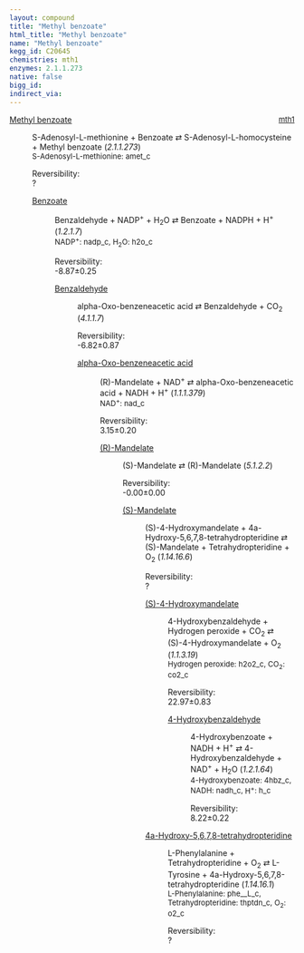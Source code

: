 ```yaml
---
layout: compound
title: "Methyl benzoate"
html_title: "Methyl benzoate"
name: "Methyl benzoate"
kegg_id: C20645
chemistries: mth1
enzymes: 2.1.1.273
native: false
bigg_id:
indirect_via:
---
```

<dl><dt class='rs-product'><a href='{{ site.url }}{{ site.baseurl }}/compounds/C20645' class='link-dark' data-bs-toggle='tooltip' data-bs-html='true' data-bs-title='KEGG: C20645'>Methyl benzoate</a><span style='float: right; max-width: 40%'><a href='{{ site.url }}{{ site.baseurl }}/chemistries/mth1' class='link-dark opacity-50' style='font-size: small; word-wrap: anywhere;'>mth1</a></span></dt><dd><p>S-Adenosyl-L-methionine + Benzoate &#8644; S-Adenosyl-L-homocysteine + Methyl benzoate (<i>2.1.1.273</i>)<br /><span style='font-size: small;'><span data-bs-toggle='tooltip' data-bs-html='true' data-bs-title='KEGG: C00019'>S-Adenosyl-L-methionine</span>: amet_c</span><br /><div class="reversibility_info">Reversibility: <div class="progress"><div class="progress-bar bg-light" role="progressbar" style="width: 100%" aria-valuenow="0" aria-valuemin="0" aria-valuemax="100"></div></div><span>?</span><div class="progress"><div class="progress-bar bg-light" role="progressbar" style="width: 100%" aria-valuenow="0" aria-valuemin="0" aria-valuemax="10"></div></div></div></p><dl><dt><a href='{{ site.url }}{{ site.baseurl }}/compounds/C00180' class='link-dark' data-bs-toggle='tooltip' data-bs-html='true' data-bs-title='KEGG: C00180'>Benzoate</a><span style='float: right; max-width: 40%'><a href='{{ site.url }}{{ site.baseurl }}/chemistries/None' class='link-dark opacity-50' style='font-size: small; word-wrap: anywhere;'></a></span></dt><dd><p>Benzaldehyde + NADP<sup>+</sup> + H<sub>2</sub>O &#8644; Benzoate + NADPH + H<sup>+</sup> (<i>1.2.1.7</i>)<br /><span style='font-size: small;'><span data-bs-toggle='tooltip' data-bs-html='true' data-bs-title='KEGG: C00006'>NADP<sup>+</sup></span>: nadp_c, <span data-bs-toggle='tooltip' data-bs-html='true' data-bs-title='KEGG: C00001'>H<sub>2</sub>O</span>: h2o_c</span><br /><div class="reversibility_info">Reversibility: <div class="progress" style="flex-direction: row-reverse;"><div class="progress-bar bg-success" role="progressbar" style="width: 88.69%" aria-valuenow="-8.8691893521114" aria-valuemin="0" aria-valuemax="10"></div><div class="progress-bar bg-warning" role="progressbar" style="width: 2.53%" aria-valuenow="-8.8691893521114" aria-valuemin="0" aria-valuemax="10"></div></div><span>-8.87&plusmn;0.25</span><div class="progress"><div class="progress-bar bg-danger" role="progressbar" style="width: 0%" aria-valuenow="-8.8691893521114" aria-valuemin="0" aria-valuemax="10"></div></div></div></p><dl><dt><a href='{{ site.url }}{{ site.baseurl }}/compounds/C00261' class='link-dark' data-bs-toggle='tooltip' data-bs-html='true' data-bs-title='KEGG: C00261'>Benzaldehyde</a><span style='float: right; max-width: 40%'><a href='{{ site.url }}{{ site.baseurl }}/chemistries/None' class='link-dark opacity-50' style='font-size: small; word-wrap: anywhere;'></a></span></dt><dd><p>alpha-Oxo-benzeneacetic acid &#8644; Benzaldehyde + CO<sub>2</sub> (<i>4.1.1.7</i>)<br /><div class="reversibility_info">Reversibility: <div class="progress" style="flex-direction: row-reverse;"><div class="progress-bar bg-success" role="progressbar" style="width: 68.20%" aria-valuenow="-6.8202780834434735" aria-valuemin="0" aria-valuemax="10"></div><div class="progress-bar bg-warning" role="progressbar" style="width: 8.65%" aria-valuenow="-6.8202780834434735" aria-valuemin="0" aria-valuemax="10"></div></div><span>-6.82&plusmn;0.87</span><div class="progress"><div class="progress-bar bg-danger" role="progressbar" style="width: 0%" aria-valuenow="-6.8202780834434735" aria-valuemin="0" aria-valuemax="10"></div></div></div></p><dl><dt><a href='{{ site.url }}{{ site.baseurl }}/compounds/C02137' class='link-dark' data-bs-toggle='tooltip' data-bs-html='true' data-bs-title='KEGG: C02137'>alpha-Oxo-benzeneacetic acid</a><span style='float: right; max-width: 40%'><a href='{{ site.url }}{{ site.baseurl }}/chemistries/None' class='link-dark opacity-50' style='font-size: small; word-wrap: anywhere;'></a></span></dt><dd><p>(R)-Mandelate + NAD<sup>+</sup> &#8644; alpha-Oxo-benzeneacetic acid + NADH + H<sup>+</sup> (<i>1.1.1.379</i>)<br /><span style='font-size: small;'><span data-bs-toggle='tooltip' data-bs-html='true' data-bs-title='KEGG: C00003'>NAD<sup>+</sup></span>: nad_c</span><br /><div class="reversibility_info">Reversibility: <div class="progress"><div class="progress-bar bg-success" role="progressbar" style="width: 0%" aria-valuenow="0" aria-valuemin="0" aria-valuemax="100"></div></div><span>3.15&plusmn;0.20</span><div class="progress"><div class="progress-bar bg-danger" role="progressbar" style="width: 31.52%" aria-valuenow="3.152439246074379" aria-valuemin="0" aria-valuemax="10"></div><div class="progress-bar bg-warning" role="progressbar" style="width: 1.99%" aria-valuenow="3.152439246074379" aria-valuemin="0" aria-valuemax="10"></div></div></div></p><dl><dt><a href='{{ site.url }}{{ site.baseurl }}/compounds/C01983' class='link-dark' data-bs-toggle='tooltip' data-bs-html='true' data-bs-title='KEGG: C01983'>(R)-Mandelate</a><span style='float: right; max-width: 40%'><a href='{{ site.url }}{{ site.baseurl }}/chemistries/None' class='link-dark opacity-50' style='font-size: small; word-wrap: anywhere;'></a></span></dt><dd><p>(S)-Mandelate &#8644; (R)-Mandelate (<i>5.1.2.2</i>)<br /><div class="reversibility_info">Reversibility: <div class="progress" style="flex-direction: row-reverse;"><div class="progress-bar bg-success" role="progressbar" style="width: 0.01%" aria-valuenow="-0.0006562226610679395" aria-valuemin="0" aria-valuemax="10"></div><div class="progress-bar bg-warning" role="progressbar" style="width: 0.00%" aria-valuenow="-0.0006562226610679395" aria-valuemin="0" aria-valuemax="10"></div></div><span>-0.00&plusmn;0.00</span><div class="progress"><div class="progress-bar bg-danger" role="progressbar" style="width: 0%" aria-valuenow="-0.0006562226610679395" aria-valuemin="0" aria-valuemax="10"></div></div></div></p><dl><dt><a href='{{ site.url }}{{ site.baseurl }}/compounds/C01984' class='link-dark' data-bs-toggle='tooltip' data-bs-html='true' data-bs-title='KEGG: C01984'>(S)-Mandelate</a><span style='float: right; max-width: 40%'><a href='{{ site.url }}{{ site.baseurl }}/chemistries/None' class='link-dark opacity-50' style='font-size: small; word-wrap: anywhere;'></a></span></dt><dd><p>(S)-4-Hydroxymandelate + 4a-Hydroxy-5,6,7,8-tetrahydropteridine &#8644; (S)-Mandelate + Tetrahydropteridine + O<sub>2</sub> (<i>1.14.16.6</i>)<br /><div class="reversibility_info">Reversibility: <div class="progress"><div class="progress-bar bg-light" role="progressbar" style="width: 100%" aria-valuenow="0" aria-valuemin="0" aria-valuemax="100"></div></div><span>?</span><div class="progress"><div class="progress-bar bg-light" role="progressbar" style="width: 100%" aria-valuenow="0" aria-valuemin="0" aria-valuemax="10"></div></div></div></p><dl><dt><a href='{{ site.url }}{{ site.baseurl }}/compounds/C03198' class='link-dark' data-bs-toggle='tooltip' data-bs-html='true' data-bs-title='KEGG: C03198'>(S)-4-Hydroxymandelate</a><span style='float: right; max-width: 40%'><a href='{{ site.url }}{{ site.baseurl }}/chemistries/None' class='link-dark opacity-50' style='font-size: small; word-wrap: anywhere;'></a></span></dt><dd><p>4-Hydroxybenzaldehyde + Hydrogen peroxide + CO<sub>2</sub> &#8644; (S)-4-Hydroxymandelate + O<sub>2</sub> (<i>1.1.3.19</i>)<br /><span style='font-size: small;'><span data-bs-toggle='tooltip' data-bs-html='true' data-bs-title='KEGG: C00027'>Hydrogen peroxide</span>: h2o2_c, <span data-bs-toggle='tooltip' data-bs-html='true' data-bs-title='KEGG: C00011'>CO<sub>2</sub></span>: co2_c</span><br /><div class="reversibility_info">Reversibility: <div class="progress"><div class="progress-bar bg-success" role="progressbar" style="width: 0%" aria-valuenow="0" aria-valuemin="0" aria-valuemax="100"></div></div><span>22.97&plusmn;0.83</span><div class="progress"><div class="progress-bar bg-danger" role="progressbar" style="width: 229.70%" aria-valuenow="22.96983704854385" aria-valuemin="0" aria-valuemax="10"></div></div></div></p><dl><dt><a href='{{ site.url }}{{ site.baseurl }}/compounds/C00633' class='link-dark' data-bs-toggle='tooltip' data-bs-html='true' data-bs-title='KEGG: C00633'>4-Hydroxybenzaldehyde</a><span style='float: right; max-width: 40%'><a href='{{ site.url }}{{ site.baseurl }}/chemistries/None' class='link-dark opacity-50' style='font-size: small; word-wrap: anywhere;'></a></span></dt><dd><p>4-Hydroxybenzoate + NADH + H<sup>+</sup> &#8644; 4-Hydroxybenzaldehyde + NAD<sup>+</sup> + H<sub>2</sub>O (<i>1.2.1.64</i>)<br /><span style='font-size: small;'><span data-bs-toggle='tooltip' data-bs-html='true' data-bs-title='KEGG: C00156'>4-Hydroxybenzoate</span>: 4hbz_c, <span data-bs-toggle='tooltip' data-bs-html='true' data-bs-title='KEGG: C00004'>NADH</span>: nadh_c, <span data-bs-toggle='tooltip' data-bs-html='true' data-bs-title='KEGG: C00080'>H<sup>+</sup></span>: h_c</span><br /><div class="reversibility_info">Reversibility: <div class="progress"><div class="progress-bar bg-success" role="progressbar" style="width: 0%" aria-valuenow="0" aria-valuemin="0" aria-valuemax="100"></div></div><span>8.22&plusmn;0.22</span><div class="progress"><div class="progress-bar bg-danger" role="progressbar" style="width: 82.21%" aria-valuenow="8.221412807901684" aria-valuemin="0" aria-valuemax="10"></div><div class="progress-bar bg-warning" role="progressbar" style="width: 2.20%" aria-valuenow="8.221412807901684" aria-valuemin="0" aria-valuemax="10"></div></div></div></p><dl></dl></dd></dl></dd><dt><a href='{{ site.url }}{{ site.baseurl }}/compounds/C22239' class='link-dark' data-bs-toggle='tooltip' data-bs-html='true' data-bs-title='KEGG: C22239'>4a-Hydroxy-5,6,7,8-tetrahydropteridine</a><span style='float: right; max-width: 40%'><a href='{{ site.url }}{{ site.baseurl }}/chemistries/None' class='link-dark opacity-50' style='font-size: small; word-wrap: anywhere;'></a></span></dt><dd><p>L-Phenylalanine + Tetrahydropteridine + O<sub>2</sub> &#8644; L-Tyrosine + 4a-Hydroxy-5,6,7,8-tetrahydropteridine (<i>1.14.16.1</i>)<br /><span style='font-size: small;'><span data-bs-toggle='tooltip' data-bs-html='true' data-bs-title='KEGG: C00079'>L-Phenylalanine</span>: phe__L_c, <span data-bs-toggle='tooltip' data-bs-html='true' data-bs-title='KEGG: C05650'>Tetrahydropteridine</span>: thptdn_c, <span data-bs-toggle='tooltip' data-bs-html='true' data-bs-title='KEGG: C00007'>O<sub>2</sub></span>: o2_c</span><br /><div class="reversibility_info">Reversibility: <div class="progress"><div class="progress-bar bg-light" role="progressbar" style="width: 100%" aria-valuenow="0" aria-valuemin="0" aria-valuemax="100"></div></div><span>?</span><div class="progress"><div class="progress-bar bg-light" role="progressbar" style="width: 100%" aria-valuenow="0" aria-valuemin="0" aria-valuemax="10"></div></div></div></p><dl></dl></dd></dl></dd></dl></dd></dl></dd></dl></dd></dl></dd></dl></dd></dl>